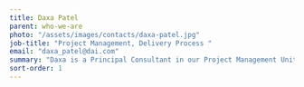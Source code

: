 ```yaml
---
title: Daxa Patel
parent: who-we-are
photo: "/assets/images/contacts/daxa-patel.jpg"
job-title: "Project Management, Delivery Process "
email: "daxa_patel@dai.com"
summary: "Daxa is a Principal Consultant in our Project Management Unit. She has 15 years of national and international experience at every stage of the programme management life cycle. Daxa specialises in fiduciary risk and grant fund management. She has managed a variety of projects for donors including the U.K. Departments for International Development (DFID) and Energy and Climate Change, the European Commission, and the International Atomic Energy Agency, and is currently managing the DFID-funded Hunger and Safety Net Programme II in Kenya. Recent assignments have included fiduciary risk management on the nationwide land tenure reform programme in Rwanda and management of pension scheme development and electronic payroll projects in South Sudan. On the long-term Closed Nuclear Cities Partnership in the Former Soviet Union, Daxa was responsible for introducing the financial management system; budget forecasting, planning and tracking; grant fund management; and introduction of value-added monitoring."
sort-order: 1
---
```

